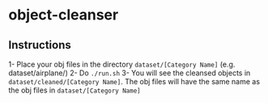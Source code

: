# object-cleanser

## Instructions

1- Place your obj files in the directory `dataset/[Category Name]` (e.g. dataset/airplane/)
2- Do `./run.sh`
3- You will see the cleansed objects in `dataset/cleaned/[Category Name]`. The obj files will have the same name as the obj files in `dataset/[Category Name]`
